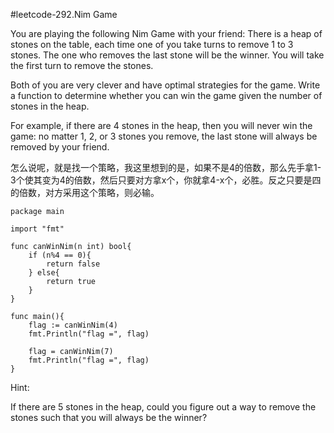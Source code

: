 #leetcode-292.Nim Game

You are playing the following Nim Game with your friend: There is a heap of stones on the table, each time one of you take turns to remove 1 to 3 stones. The one who removes the last stone will be the winner. You will take the first turn to remove the stones.

Both of you are very clever and have optimal strategies for the game. Write a function to determine whether you can win the game given the number of stones in the heap.

For example, if there are 4 stones in the heap, then you will never win the game: no matter 1, 2, or 3 stones you remove, the last stone will always be removed by your friend.

怎么说呢，就是找一个策略，我这里想到的是，如果不是4的倍数，那么先手拿1-3个使其变为4的倍数，然后只要对方拿x个，你就拿4-x个，必胜。反之只要是四的倍数，对方采用这个策略，则必输。

```
package main

import "fmt"

func canWinNim(n int) bool{
	if (n%4 == 0){
		return false
	} else{
		return true
	}
}

func main(){
	flag := canWinNim(4)
	fmt.Println("flag =", flag)
	
	flag = canWinNim(7)
	fmt.Println("flag =", flag)
}	
```

Hint:

If there are 5 stones in the heap, could you figure out a way to remove the stones such that you will always be the winner?